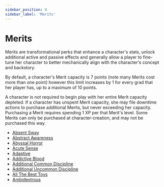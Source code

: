 ```yaml
---
sidebar_position: 8
sidebar_label: 'Merits'
---
```


# Merits

Merits are transformational perks that enhance a character's stats, unlock additional active and passive effects and generally allow a player to fine-tune her character to better mechanically align with the character's concept and backstory.

By default, a character's Merit capacity is 7 points (note many Merits cost more than one point) however this limit increases by 1 for every grad that her player has, up to a maximum of 10 points.

A character is not required to begin play with her entire Merit capacity depleted. If a character has unspent Merit capacity, she may file downtime actions to purchase additional Merits, but never exceeding her capacity. Purchasing a Merit requires spending 1 XP per that Merit's level. Some Merits can only be purchased at character-creation, and may not be purchased this way.

* [Absent Sway](<./Merits/Absent Sway>)
* [Abstract Awareness](<./Merits/Abstract Awareness>)
* [Abyssal Horror](<./Merits/Abyssal Horror>)
* [Acute Sense](<./Merits/Acute Sense>)
* [Adaptive](<./Merits/Adaptive>)
* [Addictive Blood](<./Merits/Addictive Blood>)
* [Additional Common Discipline](<./Merits/Additional Common Discipline>)
* [Additional Uncommon Discipline](<./Merits/Additional Uncommon Discipline>)
* [All The Best Toys](<./Merits/All The Best Toys>)
* [Ambidextrous](<./Merits/Ambidextrous>)
